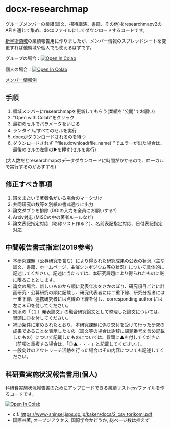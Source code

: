 # docx-researchmap
グループメンバーの業績(論文、招待講演、書籍、その他)をresearchmapv2のAPIを通じて集め、docxファイルにしてダウンロードするコードです。

[新学術領域](https://infophys-bio.jp/)の業績報告用に作りましたが、メンバー情報のスプレッドシートを変更すれば他領域や個人でも使えるはずです。

グループの場合：[![Open In Colab](https://colab.research.google.com/assets/colab-badge.svg)](https://colab.research.google.com/github/dbkk/docx-researchmap/blob/testing/researchmapv2_to_docx.ipynb)

個人の場合：[![Open In Colab](https://colab.research.google.com/assets/colab-badge.svg)](https://colab.research.google.com/github/dbkk/docx-researchmap/blob/testing/researchmapv2_to_docx_single.ipynb)

[メンバー情報例](https://docs.google.com/spreadsheets/d/1wce1XHSFGSBttupnSIqe_5abtijBb_hBYM2bfaV9Jn4/edit)


## 手順

1. 領域メンバーにresearchmapを更新してもらう(業績を"公開"でお願い)
2. "Open with Colab"をクリック
3. 最初のセルでパラメータをいじる
4. ランタイム/すべてのセルを実行
5. docxがダウンロードされるのを待つ
6. ダウンロードされず'''files.download(file_name)'''でエラーが出た場合は、最後のセルの左側の▶を押す(セルを実行)

(大人数だとresearchmapのデータダウンロードに時間がかかるので、ローカルで実行するのがおすすめ)

## 修正すべき事項

1. 班をまたいで著者名がいる場合のマークづけ
2. 共同研究の数等を別紙の書式通りに出力
3. 論文ダブりを排除 (DOIの入力を全員にお願いする?)
4. Arxiv対応 (MISCの中の著者ルールなど)
5. 論文表記指定対応（略称リスト作る？）、名前表記指定対応、日付表記指定対応

## 中間報告書式指定(2019参考)

* 本研究課題（公募研究を含む）により得られた研究成果の公表の状況（主な論文、書籍、ホームページ、主催シンポジウム等の状況）について具体的に記述してください。記述に当たっては、本研究課題により得られたものに厳に限ることとします。
* 論文の場合、新しいものから順に発表年次をさかのぼり、研究項目ごとに計画研究・公募研究の順に記載し、研究代表者には二重下線、研究分担者には一重下線、連携研究者には点線の下線を付し、corresponding author には左に＊印を付してください。
* 別添の「（２）発表論文」の融合研究論文として整理した論文については、冒頭に◎を付してください。
* 補助条件に定められたとおり、本研究課題に係り交付を受けて行った研究の成果であることを表示したもの（論文等の場合は謝辞に課題番号を含め記載したもの）について記載したものについては、冒頭に▲を付してください（前項と重複する場合は、「◎▲・・・」と記載してください。）。
* 一般向けのアウトリーチ活動を行った場合はその内容についても記述してください。


## 科研費実施状況報告書用(個人)

科研費実施状況報告書のためにアップロードできる業績リストcsvファイルを作るコードです。

[![Open In Colab](https://colab.research.google.com/assets/colab-badge.svg)](https://colab.research.google.com/github/dbkk/docx-researchmap/blob/testing/researchmapv2_to_csv.ipynb)

* c.f. https://www-shinsei.jsps.go.jp/kaken/docs/2_csv_torikomi.pdf
* 国際共著, オープンアクセス, 国際学会かどうか, 総ページ数は拾えず